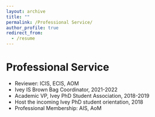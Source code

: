 ```yaml
---
layout: archive
title: ""
permalink: /Professional Service/
author_profile: true
redirect_from:
  - /resume
---
```


Professional Service
======
* Reviewer: ICIS, ECIS, AOM
* Ivey IS Brown Bag Coordinator, 2021-2022
* Academic VP, Ivey PhD Student Association, 2018-2019 
* Host the incoming Ivey PhD student orientation, 2018
* Professional Membership: AIS, AoM
